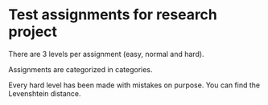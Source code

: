 # Test assignments for research project

There are 3 levels per assignment (easy, normal and hard).

Assignments are categorized in categories.

Every hard level has been made with mistakes on purpose. You can find the Levenshtein distance.
